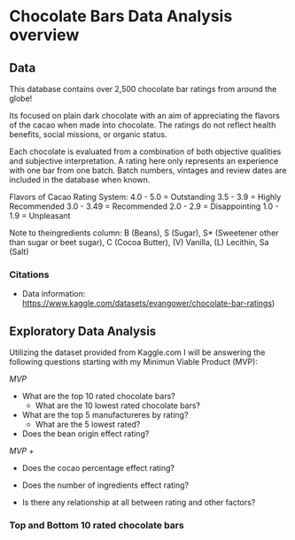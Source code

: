 # Chocolate Bars Data Analysis overview



## Data

This database contains over 2,500 chocolate bar ratings from around the globe!

Its focused on plain dark chocolate with an aim of appreciating the flavors of the cacao when made into chocolate. The ratings do not reflect health benefits, social missions, or organic status.

Each chocolate is evaluated from a combination of both objective qualities and subjective interpretation. A rating here only represents an experience with one bar from one batch. Batch numbers, vintages and review dates are included in the database when known.

Flavors of Cacao Rating System:
4.0 - 5.0 = Outstanding
3.5 - 3.9 = Highly Recommended
3.0 - 3.49 = Recommended
2.0 - 2.9 = Disappointing
1.0 - 1.9 = Unpleasant

Note to theingredients column:
B (Beans), S (Sugar), S* (Sweetener other than sugar or beet sugar), C (Cocoa Butter), (V) Vanilla, (L) Lecithin, Sa (Salt)

### **Citations**
- Data information: https://www.kaggle.com/datasets/evangower/chocolate-bar-ratings)

## Exploratory Data Analysis

Utilizing the dataset provided from Kaggle.com I will be answering the following questions starting with my Minimun Viable Product (MVP):

*MVP* 
- What are the top 10 rated chocolate bars?
    - What are the 10 lowest rated chocolate bars?
- What are the top 5 manufactureres by rating?
    - What are the 5 lowest rated?
- Does the bean origin effect rating?

*MVP +*
- Does the cocao percentage effect rating?
- Does the number of ingredients effect rating?

- Is there any relationship at all between rating and other factors?

### Top and Bottom 10 rated chocolate bars

